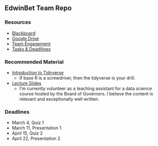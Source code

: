 ## EdwinBet Team Repo 

### Resources
- [Blackboard](https://blackboard.gwu.edu/webapps/blackboard/execute/announcement?method=search&context=course_entry&course_id=_329835_1&handle=announcements_entry&mode=view)
- [Google Drive](https://drive.google.com/drive/folders/19CDOry6OVsJSi0LbydKPZLYdrRuIJ8M-?usp=sharing)
- [Team Engagement](https://docs.google.com/spreadsheets/d/1B2WjGDiOi3Nq-p7vBT-zga_UOfieWEFjMDfPVhdXdXY/edit?usp=sharing)
- [Tasks & Deadllines](https://docs.google.com/document/d/17wvloF7evRfeq9QKuHEYWnoTCxlaXxnaUJiWJepGZ10/edit?usp=sharing)

### Recommended Material
- [Introduction to Tidyverse](https://www.datacamp.com/courses/introduction-to-the-tidyverse)
  - If base R is a screwdriver, then the tidyverse is your drill.
- [Lecture Slides](https://drive.google.com/drive/folders/1CUQHMIdTpu_wUbI-NhjgHb2EQY20XotZ?usp=sharing)
  - I'm currently volunteer as a teaching assistant for a data science course hosted by the Board of Governors. I believe the content is relevant and exceptionally well written.

### Deadlines 
- March 4, Quiz 1 
- March 11, Presentation 1
- April 15, Quiz 2
- April 22, Presentation 2 


